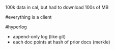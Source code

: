 100k data in cal, but had to download 100s of MB

#everything is a client

#hyperlog
* append-only log (like git)
* each doc points at hash of prior docs (merkle)